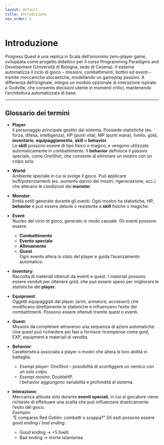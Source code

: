 ```yaml
---
layout: default
title: Introduzione
nav_order: 1
---
```

# Introduzione
Progress Quest è una replica in Scala dell’omonimo zero-player game, sviluppata come progetto didattico per il corso Programming Paradigms and Development (Università di Bologna, sede di Cesena). Il sistema automatizza il ciclo di gioco – missioni, combattimenti, bottini ed eventi – tramite meccaniche stocastiche, modellando un gameplay passivo. A differenza dell’originale, integra un modulo opzionale di interazione ispirato a Godville, che consente decisioni utente in momenti critici, mantenendo l’architettura automatizzata di base.

---
## G**lossario dei termini**

- **Player**:  
  Il personaggio principale gestito dal sistema. Possiede statistiche (es. forza, difesa, intelligenza), HP (punti vita), MP (punti mana), livello, gold, **inventario**, **equipaggiamento**, **skill** e **behavior**.  
  Le **skill** possono essere di tipo fisico o magico, e vengono utilizzate automaticamente in combattimento. Il **behavior** definisce il passivo speciale, come *OneShot*, che consente di eliminare un mostro con un colpo solo.

- **World**:  
  Ambiente speciale in cui si svolge il gioco. Può applicare buff/potenziamenti (es. aumento danno dei mostri, rigenerazione, ecc.) che alterano le condizioni dei **monster**.

- **Monster**:  
  Entità ostili generate durante gli eventi. Ogni mostro ha statistiche, HP, **behavior** e può essere debole o resistente a **skill** fisiche o magiche.  

- **Event**:  
  Nucleo del ciclo di gioco, generato in modo casuale. Gli eventi possono essere:  
  - **Combattimento**  
  - **Evento speciale**  
  - **Allenamento**  
  - **Quest**  
  Ogni evento altera lo stato del player e guida l’avanzamento automatico.

- **Inventory**:  
  Raccolta di materiali ottenuti da eventi e quest. I materiali possono essere venduti per ottenere gold, che può essere speso per migliorare le statistiche del **player**.

- **Equipment**:  
  Oggetti equipaggiati dal player (armi, armature, accessori) che modificano direttamente le statistiche e influenzano l’esito dei combattimenti. Possono essere ottenuti tramite quest o eventi.

- **Quest**:  
  Missioni da completare attraverso una sequenza di azioni automatiche.  
  Una quest può richiedere più fasi e fornisce ricompense come gold, EXP, equipment e materiali di vendita.

- **Behavior**:  
  Caratteristica associata a player o mostri che altera le loro abilità in battaglia.  
  - *Esempi player*: OneShot – possibilità di sconfiggere un nemico con un solo colpo.  
  - *Esempi mostro*: DoubleHP.  
  I behavior aggiungono variabilità e profondità al sistema.

- **Interazione**:  
  Meccanica attivata solo durante **eventi speciali**, in cui al giocatore viene richiesto di effettuare una scelta che può influenzare drasticamente l’esito del gioco.  
  *Esempio*:  
  “È comparso Red Goblin: combatti o scappa?”
    Gli esiti possono essere *good ending* / *bad ending*.
  - Good ending → +5 livelli  
  - Bad ending → morte istantanea  

